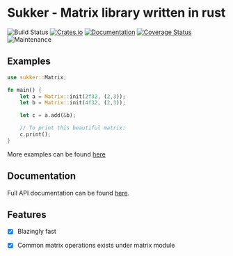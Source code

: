 # Sukker - Matrix library written in rust

![Build Status](https://github.com/Jafagervik/sukker/actions/workflows/test.yml/badge.svg)
[![Crates.io](https://img.shields.io/crates/v/sukker.svg)](https://crates.io/crates/sukker)
[![Documentation](https://docs.rs/sukker/badge.svg)](https://docs.rs/sukker/)
[![Coverage Status](https://codecov.io/gh/Jafagervik/sukker/branch/master/graph/badge.svg)](https://codecov.io/gh/Jafagervik/sukker)
![Maintenance](https://img.shields.io/badge/maintenance-experimental-blue.svg)


## Examples


```rust 
use sukker::Matrix;

fn main() {
    let a = Matrix::init(2f32, (2,3));
    let b = Matrix::init(4f32, (2,3));

    let c = a.add(&b);

    // To print this beautiful matrix:
    c.print();
}
```

More examples can be found [here](/examples/)


## Documentation
Full API documentation can be found [here](https://docs.rs/sukker/latest/sukker/).

## Features 
- [X] Blazingly fast
- [X] Common matrix operations exists under matrix module

